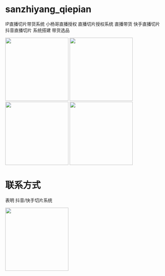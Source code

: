 # sanzhiyang_qiepian
IP直播切片带货系统 小杨哥直播授权 直播切片授权系统 直播带货 快手直播切片 抖音直播切片  系统搭建 带货选品

<img src="https://img.mybei.cn/WX20220711-222036.png"  width="200px"/>

<img src="https://img.mybei.cn/WX20220711-222027.png"  width="200px"/>


<img src="https://img.mybei.cn/WX20220711-222015.png"  width="200px"/>


<img src="https://img.mybei.cn/WX20220711-221959.png"  width="200px"/>


# 联系方式

表明 抖音/快手切片系统

<img src="https://img.mybei.cn/WX20220711-222626%402x.png"  width="200px"/>

